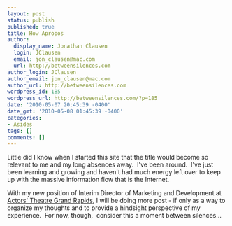 ```yaml
---
layout: post
status: publish
published: true
title: How Apropos
author:
  display_name: Jonathan Clausen
  login: JClausen
  email: jon_clausen@mac.com
  url: http://betweensilences.com
author_login: JClausen
author_email: jon_clausen@mac.com
author_url: http://betweensilences.com
wordpress_id: 185
wordpress_url: http://betweensilences.com/?p=185
date: '2010-05-07 20:45:39 -0400'
date_gmt: '2010-05-08 01:45:39 -0400'
categories:
- Asides
tags: []
comments: []
---
```

<p>Little did I know when I started this site that the title would become so relevant to me and my long absences away.  I've been around.  I've just been learning and growing and haven't had much energy left over to keep up with the massive information flow that is the Internet.</p>
<p>With my new position of Interim Director of Marketing and Development at <a href="http://atgr.org">Actors' Theatre Grand Rapids</a>, I will be doing more post - if only as a way to organize my thoughts and to provide a hindsight perspective of my experience.  For now, though,  consider this a moment between silences...</p>
